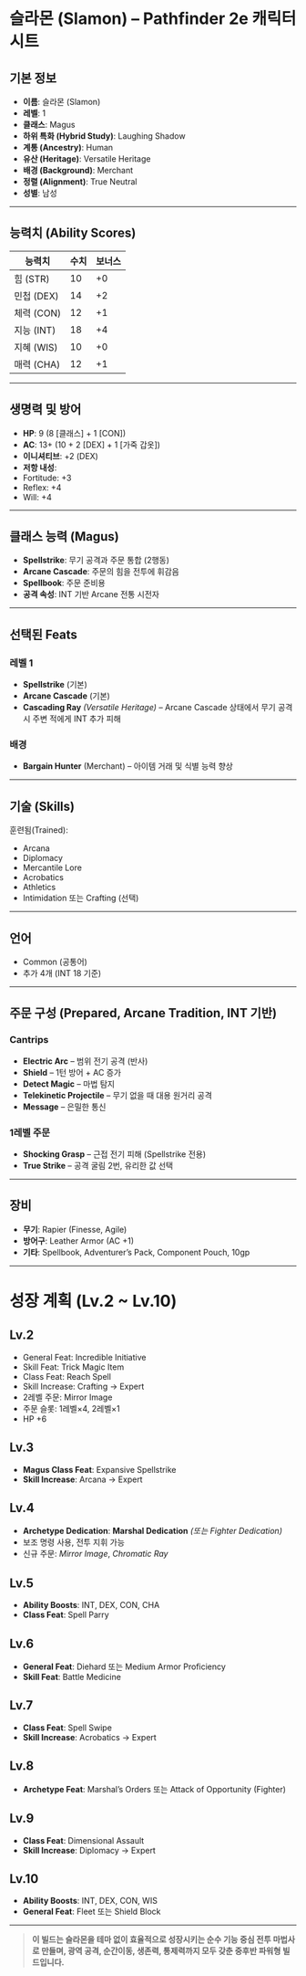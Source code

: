 # 슬라몬 (Slamon) – Pathfinder 2e 캐릭터 시트

## 기본 정보
- **이름**: 슬라몬 (Slamon)
- **레벨**: 1
- **클래스**: Magus
- **하위 특화 (Hybrid Study)**: Laughing Shadow
- **계통 (Ancestry)**: Human
- **유산 (Heritage)**: Versatile Heritage
- **배경 (Background)**: Merchant
- **정렬 (Alignment)**: True Neutral
- **성별**: 남성

---

## 능력치 (Ability Scores)

| 능력치 | 수치 | 보너스 |
|--------|------|--------|
| 힘 (STR) | 10 | +0 |
| 민첩 (DEX) | 14 | +2 |
| 체력 (CON) | 12 | +1 |
| 지능 (INT) | 18 | +4 |
| 지혜 (WIS) | 10 | +0 |
| 매력 (CHA) | 12 | +1 |

---

## 생명력 및 방어

- **HP**: 9 (8 [클래스] + 1 [CON])
- **AC**: 13+ (10 + 2 [DEX] + 1 [가죽 갑옷])
- **이니셔티브**: +2 (DEX)
- **저항 내성**:
- Fortitude: +3
- Reflex: +4
- Will: +4

---

## 클래스 능력 (Magus)

- **Spellstrike**: 무기 공격과 주문 통합 (2행동)
- **Arcane Cascade**: 주문의 힘을 전투에 휘감음
- **Spellbook**: 주문 준비용
- **공격 속성**: INT 기반 Arcane 전통 시전자

---

## 선택된 Feats

### 레벨 1
- **Spellstrike** (기본)
- **Arcane Cascade** (기본)
- **Cascading Ray** *(Versatile Heritage)* – Arcane Cascade 상태에서 무기 공격 시 주변 적에게 INT 추가 피해

### 배경
- **Bargain Hunter** (Merchant) – 아이템 거래 및 식별 능력 향상

---

## 기술 (Skills)

훈련됨(Trained):
- Arcana
- Diplomacy
- Mercantile Lore
- Acrobatics
- Athletics
- Intimidation 또는 Crafting (선택)

---

## 언어

- Common (공통어)
- 추가 4개 (INT 18 기준)

---

## 주문 구성 (Prepared, Arcane Tradition, INT 기반)

### Cantrips
- **Electric Arc** – 범위 전기 공격 (반사)
- **Shield** – 1턴 방어 + AC 증가
- **Detect Magic** – 마법 탐지
- **Telekinetic Projectile** – 무기 없을 때 대용 원거리 공격
- **Message** – 은밀한 통신

### 1레벨 주문
- **Shocking Grasp** – 근접 전기 피해 (Spellstrike 전용)
- **True Strike** – 공격 굴림 2번, 유리한 값 선택

---

## 장비

- **무기**: Rapier (Finesse, Agile)
- **방어구**: Leather Armor (AC +1)
- **기타**: Spellbook, Adventurer’s Pack, Component Pouch, 10gp

---

# 성장 계획 (Lv.2 ~ Lv.10)

## Lv.2

- General Feat: Incredible Initiative
- Skill Feat: Trick Magic Item
- Class Feat: Reach Spell
- Skill Increase: Crafting → Expert
- 2레벨 주문: Mirror Image
- 주문 슬롯: 1레벨×4, 2레벨×1
- HP +6
## Lv.3
- **Magus Class Feat**: Expansive Spellstrike
- **Skill Increase**: Arcana → Expert

## Lv.4
- **Archetype Dedication**: **Marshal Dedication** *(또는 Fighter Dedication)*
- 보조 명령 사용, 전투 지휘 가능
- 신규 주문: *Mirror Image*, *Chromatic Ray*

## Lv.5
- **Ability Boosts**: INT, DEX, CON, CHA
- **Class Feat**: Spell Parry

## Lv.6
- **General Feat**: Diehard 또는 Medium Armor Proficiency
- **Skill Feat**: Battle Medicine

## Lv.7
- **Class Feat**: Spell Swipe
- **Skill Increase**: Acrobatics → Expert

## Lv.8
- **Archetype Feat**: Marshal’s Orders 또는 Attack of Opportunity (Fighter)

## Lv.9
- **Class Feat**: Dimensional Assault
- **Skill Increase**: Diplomacy → Expert

## Lv.10
- **Ability Boosts**: INT, DEX, CON, WIS
- **General Feat**: Fleet 또는 Shield Block

---

> **이 빌드는 슬라몬을 테마 없이 효율적으로 성장시키는 순수 기능 중심 전투 마법사로 만들며,
> 광역 공격, 순간이동, 생존력, 통제력까지 모두 갖춘 중후반 파워형 빌드입니다.**